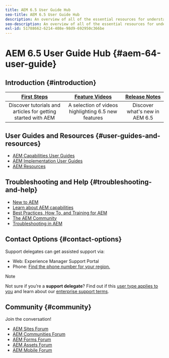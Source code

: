 ```yaml
---
title: AEM 6.5 User Guide Hub
seo-title: AEM 6.5 User Guide Hub
description: An overview of all of the essential resources for understanding, installing, managing, and using AEM 6.5
seo-description: An overview of all of the essential resources for understanding, installing, managing, and using AEM 6.5
exl-id: 51788662-6214-408e-98d9-692950c366be
---
```

# AEM 6.5 User Guide Hub {#aem-64-user-guide}

## Introduction {#introduction}

|[First Steps](https://helpx.adobe.com/experience-manager/get-started.html)|[Feature Videos](https://helpx.adobe.com/experience-manager/kt/index/aem-6-5-videos.html)|[Release Notes](https://helpx.adobe.com/experience-manager/6-5/release-notes.html)|
|:-:|:-:|:-:|
|Discover tutorials and articles for getting started with AEM|A selection of videos highlighting 6.5 new features|Discover what's new in AEM 6.5|

## User Guides and Resources {#user-guides-and-resources}

* [AEM Capabilities User Guides](capabilities.md)
* [AEM Implementation User Guides](implementation.md)
* [AEM Resources](resources.md)

## Troubleshooting and Help {#troubleshooting-and-help}

* [New to AEM](new.md)
* [Learn about AEM capabilities](learn.md)
* [Best Practices, How To, and Training for AEM](best-practice.md)
* [The AEM Community](community.md)
* [Troubleshooting in AEM](troubleshooting.md)

## Contact Options {#contact-options}

Support delegates can get assisted support via:

* Web: Experience Manager Support Portal
* Phone: [Find the phone number for your region.](https://helpx.adobe.com/contact/dma-external/DMACustomeCareRegionalPhoneNumbers.html)

>[!NOTE]
>
>Not sure if you’re a **support delegate**? Find out if this [user type applies to you](https://helpx.adobe.com/experience-cloud/supported-users.html) and learn about our [enterprise support terms](https://helpx.adobe.com/support/programs/enterprise-support-terms.html).

## Community {#community}

Join the conversation!

* [AEM Sites Forum](https://help-forums.adobe.com/content/adobeforums/en/experience-manager-forum/adobe-experience-manager.html)
* [AEM Communities Forum](https://help-forums.adobe.com/content/adobeforums/en/experience-manager-forum/aem-communities.html)
* [AEM Forms Forum](https://help-forums.adobe.com/content/adobeforums/en/experience-manager-forum/aem-forms.html)
* [AEM Assets Forum](https://help-forums.adobe.com/content/adobeforums/en/experience-manager-forum/aem-assets.html)
* [AEM Mobile Forum](https://forums.adobe.com/community/experiencemanagermobile)
